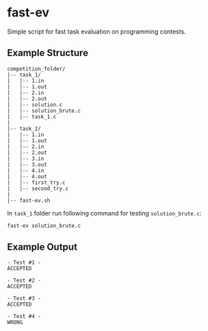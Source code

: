 # fast-ev

Simple script for fast task evaluation on programming contests.

## Example Structure

```
competition_folder/
|-- task_1/
|	|-- 1.in
|   |-- 1.out
|   |-- 2.in
|   |-- 2.out
|   |-- solution.c
|   |-- solution_brute.c
|   |-- task_1.c
|
|-- task_2/
|	|-- 1.in
|   |-- 1.out
|   |-- 2.in
|   |-- 2.out
|	|-- 3.in
|   |-- 3.out
|   |-- 4.in
|   |-- 4.out
|   |-- first_try.c
|   |-- second_try.c
|
|-- fast-ev.sh
```

In `task_1` folder run following command for testing `solution_brute.c`:

``` bash
fast-ev solution_brute.c
```

## Example Output

```
- Test #1 -
ACCEPTED

- Test #2 -
ACCEPTED

- Test #3 -
ACCEPTED

- Test #4 -
WRONG
```
